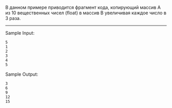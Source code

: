 В данном примере приводится фрагмент кода, копирующий массив A из 10 вещественных чисел (float) в массив B увеличивая каждое число в 3 раза.
___
Sample Input:
```
5
1
2
3
4
5
```
Sample Output:
```
3
6
9
12
15
```